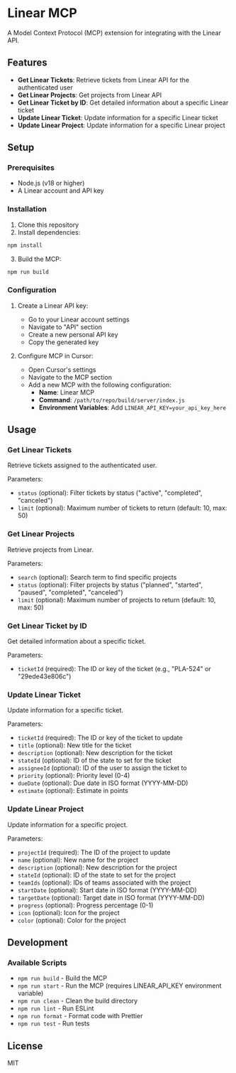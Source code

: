 # Linear MCP

A Model Context Protocol (MCP) extension for integrating with the Linear API.

## Features

- **Get Linear Tickets**: Retrieve tickets from Linear API for the authenticated user
- **Get Linear Projects**: Get projects from Linear API
- **Get Linear Ticket by ID**: Get detailed information about a specific Linear ticket
- **Update Linear Ticket**: Update information for a specific Linear ticket
- **Update Linear Project**: Update information for a specific Linear project

## Setup

### Prerequisites

- Node.js (v18 or higher)
- A Linear account and API key

### Installation

1. Clone this repository
2. Install dependencies:

```bash
npm install
```

3. Build the MCP:

```bash
npm run build
```

### Configuration

1. Create a Linear API key:

   - Go to your Linear account settings
   - Navigate to "API" section
   - Create a new personal API key
   - Copy the generated key

2. Configure MCP in Cursor:
   - Open Cursor's settings
   - Navigate to the MCP section
   - Add a new MCP with the following configuration:
     - **Name**: Linear MCP
     - **Command**: `/path/to/repo/build/server/index.js`
     - **Environment Variables**: Add `LINEAR_API_KEY=your_api_key_here`

## Usage

### Get Linear Tickets

Retrieve tickets assigned to the authenticated user.

Parameters:

- `status` (optional): Filter tickets by status ("active", "completed", "canceled")
- `limit` (optional): Maximum number of tickets to return (default: 10, max: 50)

### Get Linear Projects

Retrieve projects from Linear.

Parameters:

- `search` (optional): Search term to find specific projects
- `status` (optional): Filter projects by status ("planned", "started", "paused", "completed", "canceled")
- `limit` (optional): Maximum number of projects to return (default: 10, max: 50)

### Get Linear Ticket by ID

Get detailed information about a specific ticket.

Parameters:

- `ticketId` (required): The ID or key of the ticket (e.g., "PLA-524" or "29ede43e806c")

### Update Linear Ticket

Update information for a specific ticket.

Parameters:

- `ticketId` (required): The ID or key of the ticket to update
- `title` (optional): New title for the ticket
- `description` (optional): New description for the ticket
- `stateId` (optional): ID of the state to set for the ticket
- `assigneeId` (optional): ID of the user to assign the ticket to
- `priority` (optional): Priority level (0-4)
- `dueDate` (optional): Due date in ISO format (YYYY-MM-DD)
- `estimate` (optional): Estimate in points

### Update Linear Project

Update information for a specific project.

Parameters:

- `projectId` (required): The ID of the project to update
- `name` (optional): New name for the project
- `description` (optional): New description for the project
- `stateId` (optional): ID of the state to set for the project
- `teamIds` (optional): IDs of teams associated with the project
- `startDate` (optional): Start date in ISO format (YYYY-MM-DD)
- `targetDate` (optional): Target date in ISO format (YYYY-MM-DD)
- `progress` (optional): Progress percentage (0-1)
- `icon` (optional): Icon for the project
- `color` (optional): Color for the project

## Development

### Available Scripts

- `npm run build` - Build the MCP
- `npm run start` - Run the MCP (requires LINEAR_API_KEY environment variable)
- `npm run clean` - Clean the build directory
- `npm run lint` - Run ESLint
- `npm run format` - Format code with Prettier
- `npm run test` - Run tests

## License

MIT
